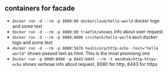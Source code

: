 ## containers for facade

- `docker run -d --rm -p 8080:80 dockercloud/hello-world` docker logo and some text
- `docker run -d --rm -p 8080:80 traefik/whoami` info about user request
- `docker run -d --rm -p 8080:8000 crccheck/hello-world` ascii docker logo and some text
- `docker run -d --rm -p 8080:5678 hashicorp/http-echo -text="hello world"` shows passed text as html. This is the most
  promising one
- `docker run -p 8080:8080 -p 8443:8443 --rm -t mendhak/http-https-echo` shows verbose info about request, 8080 for
  http, 8443 for https